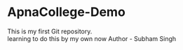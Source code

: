 # ApnaCollege-Demo
This is my first Git repository. <br>
learning to do this by my own now
Author - Subham Singh
